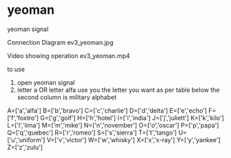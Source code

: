 # yeoman
yeoman signal

Connection Diagram
ev3_yeoman.jpg 

Video showing operation
ev3_yeoman.mp4

to use
1) open yeoman signal
2) letter a OR letter alfa 
use you the letter you want as per table below
the second column is military alphabet

A=['a','alfa']
    B=['b','bravo']
    C=['c','charlie']
    D=['d','delta']
    E=['e','echo']
    F=['f','foxtro']
    G=['g','golf']
    H=['h','hotel']
    I=['i','india']
    J=['j','juliett']
    K=['k','kilo']
    L=['l','lima']
    M=['m','mike']
    N=['n','november']
    O=['o','oscar']
    P=['p','papa']
    Q=['q','quebec']
    R=['r','romeo']
    S=['s','sierra']
    T=['t','tango']
    U=['u','uniform']
    V=['v','victor']
    W=['w','whisky']
    X=['x','x-ray']
    Y=['y','yankee']
    Z=['z','zulu']
